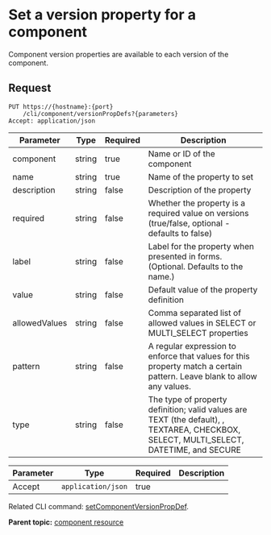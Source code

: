 # Set a version property for a component

Component version properties are available to each version of the component.

## Request

```
PUT https://{hostname}:{port}
    /cli/component/versionPropDefs?{parameters}
Accept: application/json

```

|Parameter|Type|Required|Description|
|---------|----|--------|-----------|
|component|string|true|Name or ID of the component|
|name|string|true|Name of the property to set|
|description|string|false|Description of the property|
|required|string|false|Whether the property is a required value on versions \(true/false, optional - defaults to false\)|
|label|string|false|Label for the property when presented in forms. \(Optional. Defaults to the name.\)|
|value|string|false|Default value of the property definition|
|allowedValues|string|false|Comma separated list of allowed values in SELECT or MULTI\_SELECT properties|
|pattern|string|false|A regular expression to enforce that values for this property match a certain pattern. Leave blank to allow any values.|
|type|string|false|The type of property definition; valid values are TEXT \(the default\), , TEXTAREA, CHECKBOX, SELECT, MULTI\_SELECT, DATETIME, and SECURE|

|Parameter|Type|Required|Description|
|---------|----|--------|-----------|
|Accept|`application/json`|true| |

Related CLI command: [setComponentVersionPropDef](udclient_setcomponentversionpropdef.md).

**Parent topic:** [component resource](../../com.udeploy.api.doc/topics/rest_cli_component.md)

